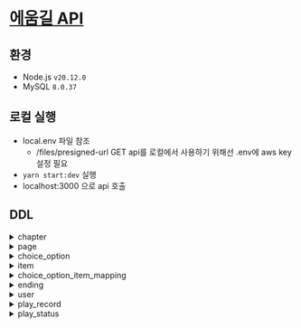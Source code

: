 # [에움길 API](http://aeum-gil.com)

## 환경
- Node.js `v20.12.0`
- MySQL `8.0.37`

## 로컬 실행
- local.env 파일 참조
  - /files/presigned-url GET api를 로컬에서 사용하기 위해선 .env에 aws key 설정 필요
- `yarn start:dev` 실행
- localhost:3000 으로 api 호출

## DDL

<details close>
	<summary>chapter</summary>
	
	create table chapter (
		id            int unsigned auto_increment primary key,
		title         varchar(50)                        null comment '챕터 제목',
		image         varchar(400)                       not null comment '배경 이미지',
		first_page_id int unsigned                       null comment '챕터의 첫 번째 page.id',
		created_at    datetime default CURRENT_TIMESTAMP not null,
		updated_at    datetime default CURRENT_TIMESTAMP not null on update CURRENT_TIMESTAMP,
		constraint chapter_page_id_fk
			foreign key (first_page_id) references page (id)
	) comment '챕터';
</details>
<details close>
	<summary>page</summary>
	
	CREATE TABLE page (
		id          int unsigned AUTO_INCREMENT PRIMARY KEY,
		chapter_id int unsigned                       null,
		place      varchar(30)                        not null comment '장소',
		content     text                               NOT NULL COMMENT '본문',
		created_at  datetime DEFAULT CURRENT_TIMESTAMP NOT NULL,
		updated_at  datetime DEFAULT CURRENT_TIMESTAMP NOT NULL ON UPDATE CURRENT_TIMESTAMP
	) COMMENT '페이지';
</details>
<details close>
	<summary>choice_option</summary>
	
	CREATE TABLE choice_option (
		id           int unsigned AUTO_INCREMENT PRIMARY KEY,
		page_id      int unsigned                       NOT NULL COMMENT '선택지가 속한 페이지 id',
		move_target_type tinyint unsigned                   null comment '1: 페이지, 2: 엔딩',
		target_id        int unsigned                       null comment '다음 페이지 id or 엔딩 id',
		order_num    tinyint unsigned                   NOT NULL COMMENT '선택지 순서',
		content      varchar(300)                       NOT NULL COMMENT '내용',
		created_at   datetime DEFAULT CURRENT_TIMESTAMP NOT NULL,
		updated_at   datetime DEFAULT CURRENT_TIMESTAMP NOT NULL ON UPDATE CURRENT_TIMESTAMP,
		CONSTRAINT choice_option_page_id_fk
			FOREIGN KEY (page_id) REFERENCES page (id)
				ON DELETE CASCADE,
	) COMMENT '선택지';

	create index choice_option_target_id_index
    	on choice_option (target_id);
</details>
<details close>
	<summary>item</summary>
	
	CREATE TABLE item (
		id          int unsigned AUTO_INCREMENT PRIMARY KEY,
		name        varchar(100)                       NOT NULL,
		description varchar(200)                       NOT NULL COMMENT '설명',
		importance  tinyint unsigned                   NOT NULL COMMENT '중요도',
		image       varchar(400)                       NOT NULL,
		created_at  datetime DEFAULT CURRENT_TIMESTAMP NOT NULL,
		updated_at  datetime DEFAULT CURRENT_TIMESTAMP NOT NULL ON UPDATE CURRENT_TIMESTAMP
	) COMMENT '아이템';
</details>
<details close>
	<summary>choice_option_item_mapping</summary>

	CREATE TABLE choice_option_item_mapping (
		choice_option_id int unsigned                       NOT NULL,
		item_id          int unsigned                       NOT NULL,
		action_type      tinyint unsigned                   not null comment '1: 획득, 2: 소모, 3: 랜덤 획득',
		created_at       datetime DEFAULT CURRENT_TIMESTAMP NOT NULL,
		updated_at       datetime DEFAULT CURRENT_TIMESTAMP NOT NULL ON UPDATE CURRENT_TIMESTAMP,
		PRIMARY KEY (choice_option_id, item_id),
		CONSTRAINT choice_option_item_mapping_choice_option_id_fk
			FOREIGN KEY (choice_option_id) REFERENCES choice_option (id)
				ON DELETE CASCADE,
		CONSTRAINT choice_option_item_mapping_item_id_fk
			FOREIGN KEY (item_id) REFERENCES item (id)
				ON DELETE CASCADE
	) COMMENT '선택지-아이템 매핑';
</details>
<details close>
	<summary>ending</summary>

	create table ending (
		id          int unsigned auto_increment primary key,
		title       varchar(200)                       not null comment '제목',
		content     text                               not null comment '본문',
		order_num   tinyint unsigned                   not null comment '엔딩 순서',
		return_page_id int unsigned                    not null comment '엔딩 후 되돌아갈 page.id',
		created_at  datetime default CURRENT_TIMESTAMP not null,
		updated_at  datetime default CURRENT_TIMESTAMP not null on update CURRENT_TIMESTAMP,
		constraint ending_uq
			unique (order_num)
		constraint ending_page_id_fk
			foreign key (return_page_id) references page (id)
	) comment '엔딩';
</details>
<details close>
	<summary>user</summary>

	create table user (
		id         int unsigned auto_increment primary key,
		name       varchar(50)                        not null,
		password   varchar(500)                       not null,
		created_at datetime default (now())           not null,
		updated_at datetime default CURRENT_TIMESTAMP not null on update CURRENT_TIMESTAMP,
		constraint user_uq unique (name)
	) comment '유저';
</details>
<details close>
	<summary>play_record</summary>

	create table play_record (
		user_id    int unsigned                       not null,
		page_id    int unsigned                       not null,
		detail_log json                               not null comment '상세 기록',
		created_at datetime default CURRENT_TIMESTAMP not null,
		updated_at datetime default CURRENT_TIMESTAMP not null on update CURRENT_TIMESTAMP,
		primary key (user_id, page_id),
		constraint play_record_page_id_fk
			foreign key (page_id) references page (id)
				on delete cascade,
		constraint play_record_user_id_fk
			foreign key (user_id) references user (id)
				on delete cascade
	) comment '플레이 기록';

	create index play_record_updated_at_index
		on play_record (updated_at desc);
</details>
<details close>
	<summary>play_status</summary>

	create table play_status (
		user_id          int unsigned                       not null primary key,
		move_target_type tinyint unsigned                   not null comment '1: 페이지, 2: 엔딩',
		target_id        int unsigned                       not null comment '다음 페이지 id or 엔딩 id',
		owned_items      json                               null comment '현재 소유한 아이템 정보',
		created_at       datetime default CURRENT_TIMESTAMP not null,
		updated_at       datetime default CURRENT_TIMESTAMP not null on update CURRENT_TIMESTAMP,
		constraint play_status_user_id_fk
			foreign key (user_id) references user (id)
				on delete cascade
	) comment '유저의 현재 플레이 상태';

	create index play_status_target_id_index
		on play_status (target_id);
</details>